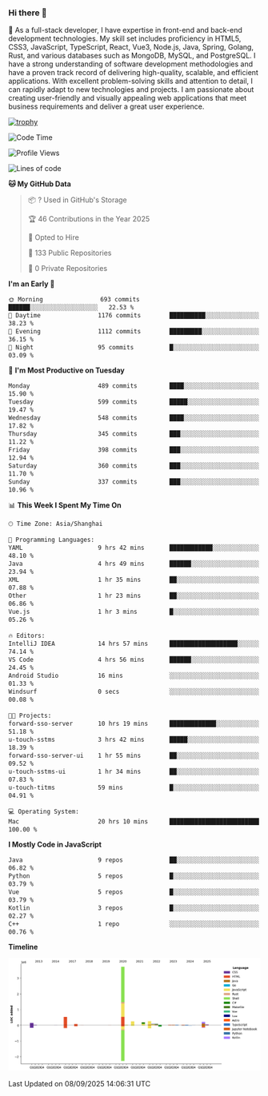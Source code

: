 ### Hi there 👋

🌱 As a full-stack developer, I have expertise in front-end and back-end development technologies. My skill set includes proficiency in HTML5, CSS3, JavaScript, TypeScript, React, Vue3, Node.js, Java, Spring, Golang, Rust, and various databases such as MongoDB, MySQL, and PostgreSQL. I have a strong understanding of software development methodologies and have a proven track record of delivering high-quality, scalable, and efficient applications. With excellent problem-solving skills and attention to detail, I can rapidly adapt to new technologies and projects. I am passionate about creating user-friendly and visually appealing web applications that meet business requirements and deliver a great user experience.

[![trophy](https://github-profile-trophy.vercel.app/?username=elton&rank=SECRET,SSS,SS,S,AAA,AA,A&theme=onedark&no-frame=true&margin-w=10)](https://github.com/ryo-ma/github-profile-trophy)

<!--START_SECTION:waka-->
![Code Time](http://img.shields.io/badge/Code%20Time-1%2C898%20hrs%2022%20mins-blue)

![Profile Views](http://img.shields.io/badge/Profile%20Views-0-blue)

![Lines of code](https://img.shields.io/badge/From%20Hello%20World%20I%27ve%20Written-5.9%20million%20lines%20of%20code-blue)

**🐱 My GitHub Data** 

> 📦 ? Used in GitHub's Storage 
 > 
> 🏆 46 Contributions in the Year 2025
 > 
> 💼 Opted to Hire
 > 
> 📜 133 Public Repositories 
 > 
> 🔑 0 Private Repositories 
 > 
**I'm an Early 🐤** 

```text
🌞 Morning                693 commits         ██████░░░░░░░░░░░░░░░░░░░   22.53 % 
🌆 Daytime                1176 commits        ██████████░░░░░░░░░░░░░░░   38.23 % 
🌃 Evening                1112 commits        █████████░░░░░░░░░░░░░░░░   36.15 % 
🌙 Night                  95 commits          █░░░░░░░░░░░░░░░░░░░░░░░░   03.09 % 
```
📅 **I'm Most Productive on Tuesday** 

```text
Monday                   489 commits         ████░░░░░░░░░░░░░░░░░░░░░   15.90 % 
Tuesday                  599 commits         █████░░░░░░░░░░░░░░░░░░░░   19.47 % 
Wednesday                548 commits         ████░░░░░░░░░░░░░░░░░░░░░   17.82 % 
Thursday                 345 commits         ███░░░░░░░░░░░░░░░░░░░░░░   11.22 % 
Friday                   398 commits         ███░░░░░░░░░░░░░░░░░░░░░░   12.94 % 
Saturday                 360 commits         ███░░░░░░░░░░░░░░░░░░░░░░   11.70 % 
Sunday                   337 commits         ███░░░░░░░░░░░░░░░░░░░░░░   10.96 % 
```


📊 **This Week I Spent My Time On** 

```text
🕑︎ Time Zone: Asia/Shanghai

💬 Programming Languages: 
YAML                     9 hrs 42 mins       ████████████░░░░░░░░░░░░░   48.10 % 
Java                     4 hrs 49 mins       ██████░░░░░░░░░░░░░░░░░░░   23.94 % 
XML                      1 hr 35 mins        ██░░░░░░░░░░░░░░░░░░░░░░░   07.88 % 
Other                    1 hr 23 mins        ██░░░░░░░░░░░░░░░░░░░░░░░   06.86 % 
Vue.js                   1 hr 3 mins         █░░░░░░░░░░░░░░░░░░░░░░░░   05.26 % 

🔥 Editors: 
IntelliJ IDEA            14 hrs 57 mins      ███████████████████░░░░░░   74.14 % 
VS Code                  4 hrs 56 mins       ██████░░░░░░░░░░░░░░░░░░░   24.45 % 
Android Studio           16 mins             ░░░░░░░░░░░░░░░░░░░░░░░░░   01.33 % 
Windsurf                 0 secs              ░░░░░░░░░░░░░░░░░░░░░░░░░   00.08 % 

🐱‍💻 Projects: 
forward-sso-server       10 hrs 19 mins      █████████████░░░░░░░░░░░░   51.18 % 
u-touch-sstms            3 hrs 42 mins       █████░░░░░░░░░░░░░░░░░░░░   18.39 % 
forward-sso-server-ui    1 hr 55 mins        ██░░░░░░░░░░░░░░░░░░░░░░░   09.52 % 
u-touch-sstms-ui         1 hr 34 mins        ██░░░░░░░░░░░░░░░░░░░░░░░   07.83 % 
u-touch-titms            59 mins             █░░░░░░░░░░░░░░░░░░░░░░░░   04.91 % 

💻 Operating System: 
Mac                      20 hrs 10 mins      █████████████████████████   100.00 % 
```

**I Mostly Code in JavaScript** 

```text
Java                     9 repos             ██░░░░░░░░░░░░░░░░░░░░░░░   06.82 % 
Python                   5 repos             █░░░░░░░░░░░░░░░░░░░░░░░░   03.79 % 
Vue                      5 repos             █░░░░░░░░░░░░░░░░░░░░░░░░   03.79 % 
Kotlin                   3 repos             █░░░░░░░░░░░░░░░░░░░░░░░░   02.27 % 
C++                      1 repo              ░░░░░░░░░░░░░░░░░░░░░░░░░   00.76 % 
```



**Timeline**

![Lines of Code chart](https://raw.githubusercontent.com/elton/elton/main/assets/bar_graph.png)


 Last Updated on 08/09/2025 14:06:31 UTC
<!--END_SECTION:waka-->

<!--
**elton/elton** is a ✨ _special_ ✨ repository because its `README.md` (this file) appears on your GitHub profile.

Here are some ideas to get you started:

- 🔭 I’m currently working on ...
- 🌱 I’m currently learning ...
- 👯 I’m looking to collaborate on ...
- 🤔 I’m looking for help with ...
- 💬 Ask me about ...
- 📫 How to reach me: ...
- 😄 Pronouns: ...
- ⚡ Fun fact: ...
-->
